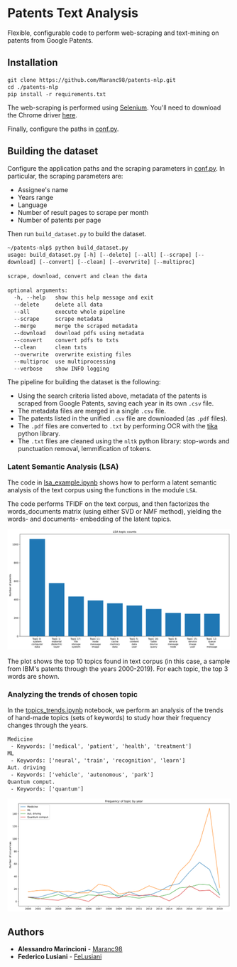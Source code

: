 # Patents Text Analysis

Flexible, configurable code to perform web-scraping and text-mining on patents from Google Patents.

## Installation
```
git clone https://github.com/Maranc98/patents-nlp.git
cd ./patents-nlp
pip install -r requirements.txt
```

The web-scraping is performed using [Selenium](https://selenium-python.readthedocs.io/). You'll need to download the Chrome driver [here](https://sites.google.com/a/chromium.org/chromedriver/downloads).

Finally, configure the paths in [conf.py](./conf.py).



## Building the dataset 
Configure the application paths and the scraping parameters in [conf.py](./conf.py).
In particular, the scraping parameters are:
- Assignee's name
- Years range
- Language
- Number of result pages to scrape per month
- Number of patents per page


Then run `build_dataset.py` to build the dataset.

```
~/patents-nlp$ python build_dataset.py
usage: build_dataset.py [-h] [--delete] [--all] [--scrape] [--download] [--convert] [--clean] [--overwrite] [--multiproc]

scrape, download, convert and clean the data

optional arguments:
  -h, --help   show this help message and exit
  --delete     delete all data
  --all        execute whole pipeline
  --scrape     scrape metadata
  --merge      merge the scraped metadata
  --download   download pdfs using metadata
  --convert    convert pdfs to txts
  --clean      clean txts
  --overwrite  overwrite existing files
  --multiproc  use multiprocessing
  --verbose    show INFO logging
```

The pipeline for building the dataset  is the following:

- Using the search criteria listed above, metadata of the patents is scraped from Google Patents, saving each year in its own `.csv` file.
- The metadata files are merged in a single `.csv` file.
- The patents listed in the unified `.csv` file are downloaded (as `.pdf` files).
- The `.pdf` files are converted to `.txt` by performing OCR with the [tika](https://github.com/chrismattmann/tika-python) python library.
- The `.txt` files are cleaned using the `nltk` python library: stop-words and punctuation removal, lemmification of tokens.

### Latent Semantic Analysis (LSA)

The code in [lsa_example.ipynb](./lsa_example.ipynb) shows how to perform a latent semantic analysis of the text corpus using the functions in the module `LSA`.

The code performs TFIDF on the text corpus, and then factorizes the words_documents matrix (using either SVD or NMF method), yielding the words- and documents- embedding of the latent topics.

![plot from lsa output](./images/lsa_plot.svg)

The plot shows the top 10 topics found in text corpus (in this case, a sample from IBM's patents through the years 2000-2019). For each topic, the top 3 words are shown.

### Analyzing the trends of chosen topic
In the [topics_trends.ipynb](./topics_trends.ipynb) notebook, we perform an analysis of the trends of hand-made topics (sets of keywords) to study how their frequency changes through the years.

```
Medicine
 - Keywords: ['medical', 'patient', 'health', 'treatment']
ML
 - Keywords: ['neural', 'train', 'recognition', 'learn']
Aut. driving
 - Keywords: ['vehicle', 'autonomous', 'park']
Quantum comput.
 - Keywords: ['quantum']
```
![](./images/trends_plot.svg)

## Authors

* **Alessandro Marincioni** - [Maranc98](https://github.com/Maranc98)
* **Federico Lusiani** - [FeLusiani](https://github.com/FeLusiani)
